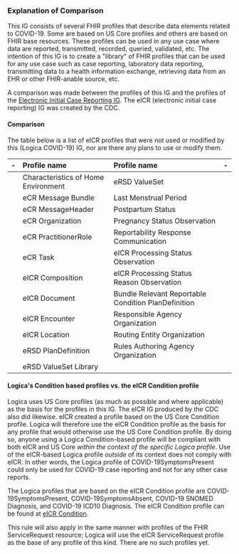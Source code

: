 ### Explanation of Comparison

This IG consists of several FHIR profiles that describe data elements related to COVID-19.  Some are based on US Core profiles and others are based on FHIR base resources.  These profiles can be used in any use case where data are reported, transmitted, recorded, queried, validated, etc.  The intention of this IG is to create a "library" of FHIR profiles that can be used for any use case such as case reporting, laboratory data reporting, transmitting data to a health information exchange, retrieving data from an EHR or other FHIR-anable source, etc.

A comparison was made between the profiles of this IG and the profiles of the [Electronic Initial Case Reporting IG](http://hl7.org/fhir/us/ecr/).  The eICR (electronic initial case reporting) IG was created by the CDC.


#### Comparison

The table below is a list of eICR profiles that were not used or modified by this (Logica COVID-19) IG, nor are there any plans to use or modify them.

| - | Profile name | Profile name | - |
|---|:---|:---|---|
||Characteristics of Home Environment|eRSD ValueSet||
||eCR Message Bundle|Last Menstrual Period||
||eCR MessageHeader|Postpartum Status||
||eCR Organization|Pregnancy Status Observation||
||eCR PractitionerRole|Reportability Response Communication||
||eCR Task|eICR Processing Status Observation||
||eICR Composition|eICR Processing Status Reason Observation||
||eICR Document|Bundle	Relevant Reportable Condition PlanDefinition||
||eICR Encounter|Responsible Agency Organization||
||eICR Location|Routing Entity Organization||
||eRSD PlanDefinition|Rules Authoring Agency Organization||
||eRSD ValueSet Library|||


#### Logica's Condition based profiles vs. the eICR Condition profile

Logica uses US Core profiles (as much as possible and where applicable) as the basis for the profiles in this IG.  The eICR IG produced by the CDC also did likewise.  eICR created a profile based on the US Core Condition profile.  Logica will therefore use the eICR Condition profile as the basis for any profile that would otherwise use the US Core Condition profile.  By doing so, anyone using a Logica Condition-based profile will be compliant with both eICR and US Core *within the context of the specific Logica profile*.  Use of the eICR-based Logica profile *outside* of its context does not comply with eICR.  In other words, the Logica profile of COVID-19SymptomsPresent could only be used for COVID-19 case reporting and not for any other case reports.  

The Logica profiles that are based on the eICR Condition profile are COVID-19SymptomsPresent, COVID-19SymptomsAbsent, COVID-19 SNOMED Diagnosis, and COVID-19 ICD10 Diagnosis.  The eICR Condition profile can be found at [eICR Condition](http://hl7.org/fhir/us/ecr/StructureDefinition-eicr-condition.html).

This rule will also apply in the same manner with profiles of the FHIR ServiceRequest resource; Logica will use the eICR ServiceRequest profile as the base of any profile of this kind.  There are no such profiles yet.